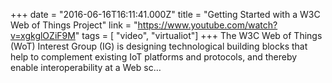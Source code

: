 +++
date = "2016-06-16T16:11:41.000Z"
title = "Getting Started with a W3C Web of Things Project"
link = "https://www.youtube.com/watch?v=xgkglOZiF9M"
tags = [ "video", "virtualiot"]
+++
The W3C Web of Things (WoT) Interest Group (IG) is designing technological building blocks that help to complement existing IoT platforms and protocols, and thereby enable interoperability at a Web sc…